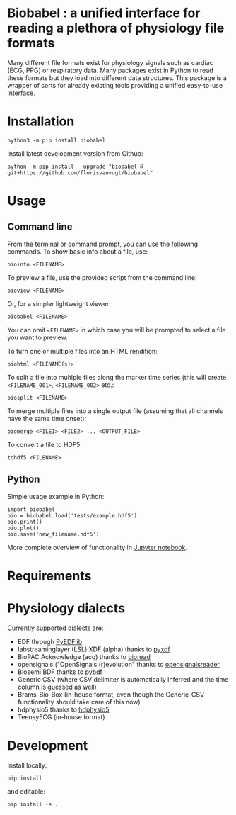 

# Biobabel : a unified interface for reading a plethora of physiology file formats

Many different file formats exist for physiology signals such as cardiac (ECG, PPG) or respiratory data. Many packages exist in Python to read these formats but they load into different data structures. This package is a wrapper of sorts for already existing tools providing a unified easy-to-use interface.



# Installation

```
python3 -m pip install biobabel
```

Install latest development version from Github:

```
python -m pip install --upgrade "biobabel @ git+https://github.com/florisvanvugt/biobabel"
```



# Usage


## Command line

From the terminal or command prompt, you can use the following commands.
To show basic info about a file, use:

```
bioinfo <FILENAME>
```

To preview a file, use the provided script from the command line:

```
bioview <FILENAME>
```

Or, for a simpler lightweight viewer:

```
biobabel <FILENAME>
```

You can omit `<FILENAME>` in which case you will be prompted to select a file you want to preview.


To turn one or multiple files into an HTML rendition:
```
biohtml <FILENAME(s)>
```



To split a file into multiple files along the marker time series (this will create `<FILENAME_001>`, `<FILENAME_002>` etc.:

```
biosplit <FILENAME>
```

To merge multiple files into a single output file (assuming that all channels have the same time onset):
```
biomerge <FILE1> <FILE2> ... <OUTPUT_FILE>
```

To convert a file to HDF5:

```
tohdf5 <FILENAME>
```




## Python
Simple usage example in Python:

```
import biobabel
bio = biobabel.load('tests/example.hdf5')
bio.print()
bio.plot()
bio.save('new_filename.hdf5')
```

More complete overview of functionality in [Jupyter notebook](https://github.com/florisvanvugt/biobabel/blob/main/tests/Usage.ipynb).


# Requirements


# Physiology dialects

Currently supported dialects are:
* EDF through [PyEDFlib](https://pyedflib.readthedocs.io/en/latest/)
* labstreaminglayer (LSL) XDF (alpha) thanks to [pyxdf](https://pypi.org/project/pyxdf/)
* BioPAC Acknowledge (acq) thanks to [bioread](https://pypi.org/project/bioread/)
* opensignals ("OpenSignals (r)evolution" thanks to [opensignalsreader](https://github.com/PGomes92/opensignalsreader)
* Biosemi BDF thanks to [pybdf](https://pypi.org/project/pybdf/)
* Generic CSV (where CSV delimiter is automatically inferred and the time column is guessed as well)
* Brams-Bio-Box (in-house format, even though the Generic-CSV functionality should take care of this now)
* hdphysio5 thanks to [hdphysio5](https://github.com/florisvanvugt/hdphysio5)
* TeensyECG (in-house format)



# Development



Install locally:

```
pip install .
```

and editable:

```
pip install -e .
```


